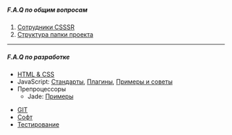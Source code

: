 ##### F.A.Q по общим вопросам

1. [Сотрудники CSSSR](https://github.com/CSSSR/presidium/wiki/)
2. [Структура папки проекта](https://github.com/CSSSR/presidium/wiki/Структура-папки-проекта)


***

##### F.A.Q по разработке
* [HTML & CSS](https://github.com/CSSSR/sputnik/wiki/html-&-css)
* JavaScript: [Стандарты](https://github.com/CSSSR/sputnik/wiki/JS-Code-Style), [Плагины](https://github.com/CSSSR/sputnik/wiki/JS-Plugins), [Примеры и советы](https://github.com/CSSSR/sputnik/wiki/Примеры-и-советы)
* Препроцессоры
  * Jade: [Примеры](https://github.com/CSSSR/sputnik/wiki/Jade:-Примеры)
- [GIT](https://github.com/CSSSR/sputnik/wiki/git)
- [Софт](https://github.com/CSSSR/sputnik/wiki/Софт)
- [Тестирование](https://github.com/CSSSR/sputnik/wiki/test)
